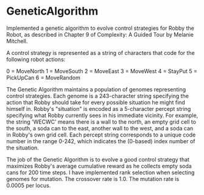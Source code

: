 # GeneticAlgorithm
Implemented a genetic algorithm to evolve control strategies for Robby the Robot, as described in Chapter 9 of Complexity: A Guided Tour by Melanie Mitchell. 

A control strategy is represented as a string of characters that code for the following robot actions:

0 = MoveNorth
1 = MoveSouth
2 = MoveEast
3 = MoveWest
4 = StayPut
5 = PickUpCan
6 = MoveRandom

The Genetic Algorithm maintains a population of genomes representing control strategies. Each genome is a 243-character string specifying the action that Robby should take for every possible situation he might find himself in. Robby's "situation" is encoded as a 5-character percept string specifying what Robby currently sees in his immediate vicinity. For example, the string 'WECWC' means there is a wall to the north, an empty grid cell to the south, a soda can to the east, another wall to the west, and a soda can in Robby's own grid cell. Each percept string corresponds to a unique code number in the range 0-242, which indicates the (0-based) index number of the situation. 

The job of the Genetic Algorithm is to evolve a good control strategy that maximizes Robby's average cumulative reward as he collects empty soda cans for 200 time steps. I have implemented rank selection when selecting genomes for mutation. The crossover rate is 1.0. The mutation rate is 0.0005 per locus. 
